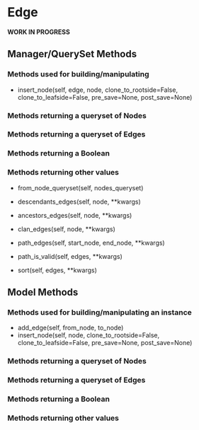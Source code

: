 # Edge

**WORK IN PROGRESS**

## Manager/QuerySet Methods

### Methods used for building/manipulating
- insert_node(self, edge, node, clone_to_rootside=False, clone_to_leafside=False, pre_save=None, post_save=None)

### Methods returning a queryset of Nodes

### Methods returning a queryset of Edges

### Methods returning a Boolean

### Methods returning other values
- from_node_queryset(self, nodes_queryset)
- descendants_edges(self, node, **kwargs)
- ancestors_edges(self, node, **kwargs)
- clan_edges(self, node, **kwargs)
- path_edges(self, start_node, end_node, **kwargs)

- path_is_valid(self, edges, **kwargs)

- sort(self, edges, **kwargs)


## Model Methods

### Methods used for building/manipulating an instance
- add_edge(self, from_node, to_node)
- insert_node(self, node, clone_to_rootside=False, clone_to_leafside=False, pre_save=None, post_save=None)

### Methods returning a queryset of Nodes

### Methods returning a queryset of Edges

### Methods returning a Boolean

### Methods returning other values